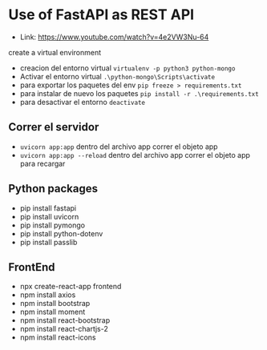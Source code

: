 # Use of FastAPI as REST API

- Link: https://www.youtube.com/watch?v=4e2VW3Nu-64

create a virtual environment

- creacion del entorno virtual `virtualenv -p python3 python-mongo`
- Activar el entorno virtual `.\python-mongo\Scripts\activate`
- para exportar los paquetes del env `pip freeze > requirements.txt`
- para instalar de nuevo los paquetes `pip install -r .\requirements.txt`
- para desactivar el entorno `deactivate`

## Correr el servidor

- `uvicorn app:app` dentro del archivo app correr el objeto app
- `uvicorn app:app --reload` dentro del archivo app correr el objeto app para recargar

## Python packages

- pip install fastapi
- pip install uvicorn
- pip install pymongo
- pip install python-dotenv
- pip install passlib

## FrontEnd

- npx create-react-app frontend
- npm install axios
- npm install bootstrap
- npm install moment
- npm install react-bootstrap
- npm install react-chartjs-2
- npm install react-icons

